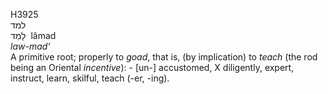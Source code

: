 <body>
  <p>H3925<br>  למד  <br> לָמַד  ‎  lâmad  <br><i>law-mad‘ </i><br>A primitive root; properly to <i>goad</i>, that is, (by implication) to <i>teach</i> (the rod being an Oriental <i>incentive</i>): - [un-] accustomed, X diligently, expert, instruct, learn, skilful, teach (-er, -ing).<br></p>
 </body>
